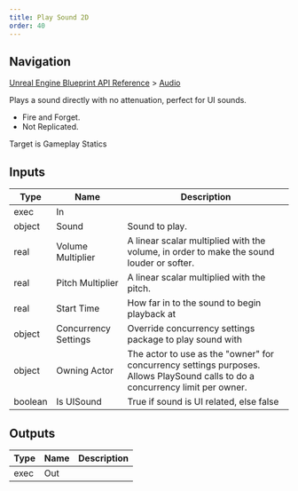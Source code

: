 ```yaml
---
title: Play Sound 2D
order: 40
---
```

## Navigation

[Unreal Engine Blueprint API Reference](https://dev.epicgames.com/documentation/en-us/unreal-engine/BlueprintAPI) > [Audio](https://dev.epicgames.com/documentation/en-us/unreal-engine/BlueprintAPI/Audio)

Plays a sound directly with no attenuation, perfect for UI sounds.

- Fire and Forget.
- Not Replicated.

Target is Gameplay Statics

## Inputs

| Type | Name | Description |
| --- | --- | --- |
| exec | In |  |
| object | Sound | Sound to play. |
| real | Volume Multiplier | A linear scalar multiplied with the volume, in order to make the sound louder or softer. |
| real | Pitch Multiplier | A linear scalar multiplied with the pitch. |
| real | Start Time | How far in to the sound to begin playback at |
| object | Concurrency Settings | Override concurrency settings package to play sound with |
| object | Owning Actor | The actor to use as the "owner" for concurrency settings purposes. Allows PlaySound calls to do a concurrency limit per owner. |
| boolean | Is UISound | True if sound is UI related, else false |

## Outputs

| Type | Name | Description |
| --- | --- | --- |
| exec | Out |  |
